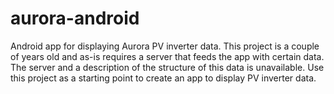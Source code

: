 # aurora-android
Android app for displaying Aurora PV inverter data.
This project is a couple of years old and as-is requires a server that feeds the app with certain data.
The server and a description of the structure of this data is unavailable.
Use this project as a starting point to create an app to display PV inverter data.

